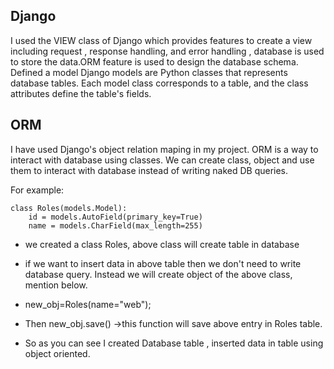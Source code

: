 ## Django
I used the VIEW class of Django which provides features to create a view including request , response handling, and error handling , database is used to store the data.ORM feature is used to design the database schema. Defined a model Django models are Python classes that represents database tables. Each model class corresponds to a table, and the class attributes define the table's fields.

## ORM
I have used Django's object relation maping in my project. ORM is a way to interact with database using classes. We can create class, object and use them to interact with database instead of writing naked DB queries.

For example:
```
class Roles(models.Model):
    id = models.AutoField(primary_key=True)
    name = models.CharField(max_length=255)
```

- we created a class Roles, above class will create table in database

- if we want to insert data in above table then we don't need to write database query. Instead we will create object of the above class, mention below.

- new_obj=Roles(name="web");

- Then new_obj.save() ->this function will save above entry in Roles table.

- So as you can see I created Database table , inserted data in table using object oriented.
